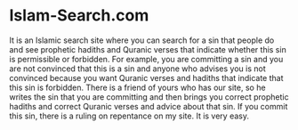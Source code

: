 # Islam-Search.com
It is an Islamic search site where you can search for a sin that people do and see prophetic hadiths and Quranic verses that indicate whether this sin is permissible or forbidden. For example, you are committing a sin and you are not convinced that this is a sin and anyone who advises you is not convinced because you want Quranic verses and hadiths that indicate that this sin is forbidden. There is a friend of yours who has our site, so he writes the sin that you are committing and then brings you correct prophetic hadiths and correct Quranic verses and advice about that sin. If you commit this sin, there is a ruling on repentance on my site. It is very easy.
